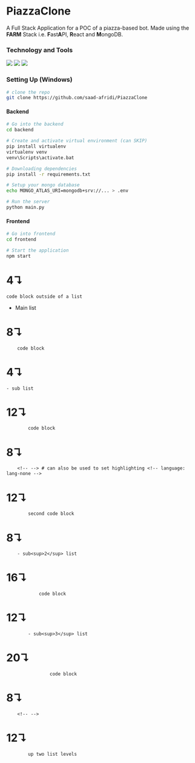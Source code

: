 # PiazzaClone

A Full Stack Application for a POC of a piazza-based bot. Made using the **FARM** Stack i.e. **F**ast**A**PI, **R**eact and **M**ongoDB.

### Technology and Tools

![](https://img.shields.io/badge/Database-MongoDB-informational?style=flat&logo=logo_name&logoColor=white&color=448ee4) ![](https://img.shields.io/badge/Backend-FastAPI-informational?style=flat&logo=logo_name&logoColor=white&color=448ee4) ![](https://img.shields.io/badge/Frontend-React-informational?style=flat&logo=logo_name&logoColor=white&color=448ee4)

### Setting Up (Windows)

```bash
# clone the repo
git clone https://github.com/saad-afridi/PiazzaClone
```

#### Backend

```bash
# Go into the backend
cd backend

# Create and activate virtual environment (can SKIP)
pip install virtualenv
virtualenv venv
venv\Scripts\activate.bat

# Downloading dependencies
pip install -r requirements.txt

# Setup your mongo database
echo MONGO_ATLAS_URI=mongodb+srv://... > .env

# Run the server
python main.py
```

#### Frontend

```bash
# Go into frontend
cd frontend

# Start the application
npm start
```


# 4↴
    code block outside of a list

- Main list
#     8↴
        code block
# 4↴
    - sub list

#        12↴
            code block
#     8↴
        <!-- --> # can also be used to set highlighting <!-- language: lang-none -->
#        12↴
            second code block
#     8↴
        - sub<sup>2</sup> list

#            16↴
                code block
#        12↴
            - sub<sup>3</sup> list
#                20↴
                    code block
#     8↴
        <!-- -->
#        12↴
            up two list levels
